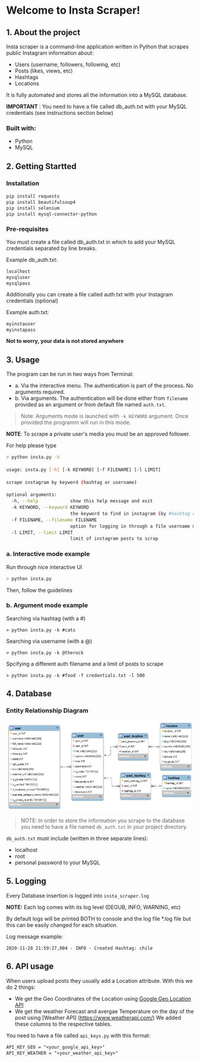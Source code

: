 # Welcome to Insta Scraper!

## 1. About the project
Insta scraper is a command-line application written in Python that scrapes public Instagram information about:
  * Users (username, followers, following, etc)
  * Posts (likes, views, etc)
  * Hashtags
  * Locations
  
It is fully automated and stores all the information into a MySQL database.

**IMPORTANT** : You need to have a file called db_auth.txt with your MySQL credentials (see instructions section below)

### Built with:
* Python 
* MySQL

## 2. Getting Startted

### Installation
```
pip install requests
pip install beautifulsoup4
pip install selenium
pip install mysql-connector-python
```
### Pre-requisites
You must create a file called db_auth.txt in which to add your MySQL credentials separated by line breaks.

Example db_auth.txt:
```
localhost
mysqluser
mysqlpass
```

Additionally you can create a file called auth.txt with your Instagram credentials (optional)

Example auth.txt:
```
myinstauser
myinstapass
```
**Not to worry, your data is not stored anywhere**

## 3. Usage

The program can be run in two ways from Terminal:
 * a. Via the interactive menu. The authentication is part of the process. No arguments required.
 * b. Via arguments. The authentication will be done either from `filename` provided as an argument or from default file named `auth.txt`.
  
 > Note: Arguments mode is launched with `-k KEYWORD` argument. Once provided the programm will run in this mode.

**NOTE**: To scrape a private user's media you must be an approved follower.

For help please type
```sh
> python insta.py -h

usage: insta.py [-h] [-k KEYWORD] [-f FILENAME] [-l LIMIT]

scrape instagram by keyword (hashtag or username)

optional arguments:
  -h, --help            show this help message and exit
  -k KEYWORD, --keyword KEYWORD
                        the keyword to find in instagram (by #hashtag or @username)
  -f FILENAME, --filename FILENAME
                        option for logging in through a file username must be in the first line and password in the second one
  -l LIMIT, --limit LIMIT
                        limit of instagram posts to scrap
   ```


### a. Interactive mode example
Run through nice interactive UI
  
```sh
> python insta.py
```
Then, follow the guidelines

### b. Argument mode example

Searching via hashtag (with a #)
```
> python insta.py -k #cats 
```

Searching via username (with a @)
```
> python insta.py -k @therock
```

Spcifying a different auth filename and a limit of posts to scrape 
```
> python insta.py -k #food -f credentials.txt -l 500 
```

## 4. Database

### Entity Relationship Diagram
![GitHub Logo](/erd.png)

>NOTE: In order to store the information you scrape to the database you need to have a file named `db_auth.txt` in your project directory.

`db_auth.txt` must include (written in three separate lines):
* localhost
* root
* personal password to your MySQL

## 5. Logging

Every Database insertion is logged into ```insta_scraper.log```


**NOTE:** Each log comes with its log level (DEGUB, INFO, WARNING, etc)

By default logs will be printed BOTH to console and the log file *.log file but this can be easily changed for each situation.

Log message example:
```
2020-11-28 21:59:27,804 - INFO - Created Hashtag: chile
```  
## 6. API usage

When users upload posts they usually add a Location attribute. With this we do 2 things:
 * We get the Geo Coordinates of the Location using [Google Geo Location API](https://developers.google.com/maps/documentation/geolocation/overview)
 * We get the weather Forecast and avergae Temperature on the day of the post using [Weather API] (https://www.weatherapi.com/)
We added these columns to the respective tables.

You need to have a file called ```api_keys.py``` with this format:
```
API_KEY_GEO = "<your_google_api_key>"
API_KEY_WEATHER = "<your_weather_api_key>"
```
 
 
 




